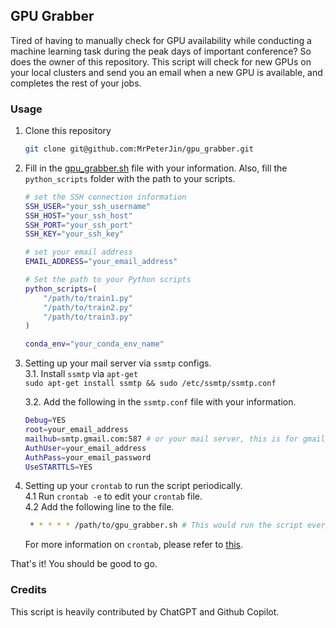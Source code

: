 ## GPU Grabber
Tired of having to manually check for GPU availability while conducting a machine learning task during the peak days of important conference? So does the owner of this repository. This script will check for new GPUs on your local clusters and send you an email when a new GPU is available, and completes the rest of your jobs.

### Usage
1. Clone this repository
   ```bash
   git clone git@github.com:MrPeterJin/gpu_grabber.git
    ```
2. Fill in the [gpu_grabber.sh](gpu_grabber.sh) file with your information. Also, fill the `python_scripts` folder with the path to your scripts.
    ```bash
    # set the SSH connection information
    SSH_USER="your_ssh_username"
    SSH_HOST="your_ssh_host"
    SSH_PORT="your_ssh_port"
    SSH_KEY="your_ssh_key"

    # set your email address
    EMAIL_ADDRESS="your_email_address"

    # Set the path to your Python scripts
    python_scripts=(
        "/path/to/train1.py"
        "/path/to/train2.py"
        "/path/to/train3.py"
    )

    conda_env="your_conda_env_name"
    ```
3. Setting up your mail server via `ssmtp` configs.   
   3.1. Install `ssmtp` via `apt-get`    
   `sudo apt-get install ssmtp && sudo /etc/ssmtp/ssmtp.conf`

   3.2. Add the following in the `ssmtp.conf` file with your information.    
   ```bash
   Debug=YES
   root=your_email_address
   mailhub=smtp.gmail.com:587 # or your mail server, this is for gmail
   AuthUser=your_email_address
   AuthPass=your_email_password
   UseSTARTTLS=YES
   ```
4. Setting up your `crontab` to run the script periodically.    
   4.1 Run `crontab -e` to edit your `crontab` file.      
   4.2 Add the following line to the file.    
   ```bash
    * * * * * /path/to/gpu_grabber.sh # This would run the script every minute
    ```
   For more information on `crontab`, please refer to [this](https://www.cyberciti.biz/faq/how-do-i-add-jobs-to-cron-under-linux-or-unix-oses/).

That's it! You should be good to go.

### Credits
This script is heavily contributed by ChatGPT and Github Copilot.
